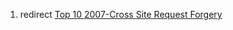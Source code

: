 1.  redirect [Top 10 2007-Cross Site Request
    Forgery](Top_10_2007-Cross_Site_Request_Forgery "wikilink")